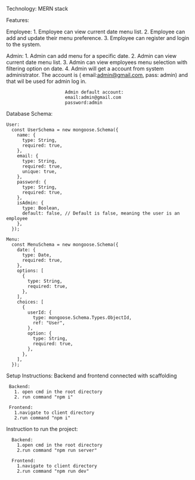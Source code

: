 Technology: MERN stack

Features:
   
   Employee:
      1. Employee can view current date menu list.
      2. Employee can add and update their menu preference.
      3. Employee can register and login to the system.
   
   Admin:
      1. Admin can add menu for a specific date.
      2. Admin can view current date menu list.
      3. Admin can view employees menu selection with filtering option on date.
      4. Admin will get a account from system administrator. The account is ( email:admin@gmail.com, pass: admin) and that wil be used for admin log in.

                          Admin default account:
                          email:admin@gmail.com
                          password:admin      

Database Schema:
    
    User:
      const UserSchema = new mongoose.Schema({
        name: {
          type: String,
          required: true,
        },
        email: {
          type: String,
          required: true,
          unique: true,
        },
        password: {
          type: String,
          required: true,
        },
        isAdmin: {
          type: Boolean,
          default: false, // Default is false, meaning the user is an employee
        },
      });
      
    Menu:
      const MenuSchema = new mongoose.Schema({
        date: {
          type: Date,
          required: true,
        },
        options: [
          {
            type: String,
            required: true,
          },
        ],
        choices: [
          {
            userId: {
              type: mongoose.Schema.Types.ObjectId,
              ref: "User",
            },
            option: {
              type: String,
              required: true,
            },
          },
        ],
      });


Setup Instructions:
  Backend and frontend connected with scaffolding
  
     Backend:
       1. open cmd in the root directory
       2. run command "npm i"
       
     Frontend:
       1.navigate to client directory
       2.run command "npm i"

Instruction to run the project:

      Backend:
        1.open cmd in the root directory
        2.run command "npm run server"
        
      Frontend:
        1.navigate to client directory
        2.run command "npm run dev"
     
